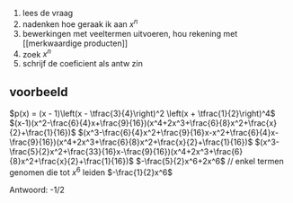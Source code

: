 1. lees de vraag
2. nadenken hoe geraak ik aan $x^n$ 
3. bewerkingen met veeltermen uitvoeren, hou rekening met [[merkwaardige producten]] 
4. zoek $x^n$ 
5. schrijf de coeficient als antw zin 


## voorbeeld

$p(x) = (x - 1)\left(x - \tfrac{3}{4}\right)^2 \left(x + \tfrac{1}{2}\right)^4$
$(x-1)(x^2-\frac{6}{4}x+\frac{9}{16})(x^4+2x^3+\frac{6}{8}x^2+\frac{x}{2}+\frac{1}{16})$
$(x^3-\frac{6}{4}x^2+\frac{9}{16}x-x^2+\frac{6}{4}x-\frac{9}{16})(x^4+2x^3+\frac{6}{8}x^2+\frac{x}{2}+\frac{1}{16})$
$(x^3-\frac{5}{2}x^2+\frac{33}{16}x-\frac{9}{16})(x^4+2x^3+\frac{6}{8}x^2+\frac{x}{2}+\frac{1}{16})$
$-\frac{5}{2}x^6+2x^6$ // enkel termen genomen die tot $x^6$ leiden
$-\frac{1}{2}x^6$

Antwoord: -1/2
